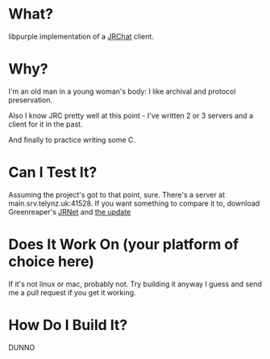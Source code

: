 What?
=====

libpurple implementation of a [JRChat](http://creatures.wiki/JRChat) client.

Why?
====

I'm an old man in a young woman's body: I like archival and protocol preservation.

Also I know JRC pretty well at this point - I've written 2 or 3 servers and a client for it in the past.

And finally to practice writing some C.

Can I Test It?
==============

Assuming the project's got to that point, sure. There's a server at main.srv.telynz.uk:41528. If you want something to compare it to, download Greenreaper's [JRNet](http://greenreaper.co.uk/jrnet.zip) and [the update](http://greenreaper.co.uk/jrnetupdate.zip)

Does It Work On (your platform of choice here)
==============================================

If it's not linux or mac, probably not. Try building it anyway I guess and send me a pull request if you get it working.

How Do I Build It?
==================

DUNNO
